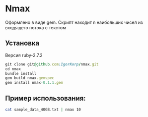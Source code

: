 # Nmax
Оформлено в виде gem. Скрипт находит n наибольших чисел из входящего потока с текстом

## Установка
Версия ruby-2.7.2

```ruby
git clone git@github.com:IgorKorp/nmax.git
cd nmax
bundle install
gem build nmax.gemspec
gem install nmax-0.1.1.gem 
```

## Пример использования:
```bash
cat sample_data_40GB.txt | nmax 10
```
